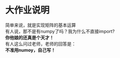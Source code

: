 # 大作业说明
简单来说，就是实现矩阵的基本运算<br>
有人说，那不是有numpy了吗？我为什么不直接import?<br>
**你他娘的还真是个天才！**<br>
有人这么问过老师，老师的回答是：<br>
**不准用numoy，自己写！**<br>
